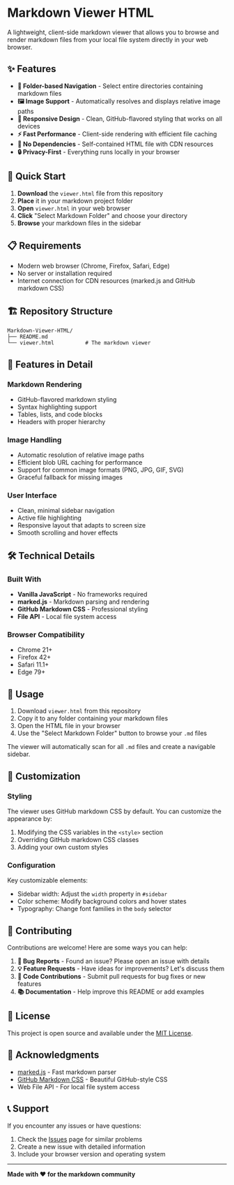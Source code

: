 # Markdown Viewer HTML

A lightweight, client-side markdown viewer that allows you to browse and render markdown files from your local file system directly in your web browser.

## ✨ Features

- **📁 Folder-based Navigation** - Select entire directories containing markdown files
- **🖼️ Image Support** - Automatically resolves and displays relative image paths
- **📱 Responsive Design** - Clean, GitHub-flavored styling that works on all devices
- **⚡ Fast Performance** - Client-side rendering with efficient file caching
- **🎯 No Dependencies** - Self-contained HTML file with CDN resources
- **🔒 Privacy-First** - Everything runs locally in your browser

## 🚀 Quick Start

1. **Download** the `viewer.html` file from this repository
2. **Place** it in your markdown project folder
3. **Open** `viewer.html` in your web browser
4. **Click** "Select Markdown Folder" and choose your directory
5. **Browse** your markdown files in the sidebar

## 📋 Requirements

- Modern web browser (Chrome, Firefox, Safari, Edge)
- No server or installation required
- Internet connection for CDN resources (marked.js and GitHub markdown CSS)

## 🏗️ Repository Structure

```
Markdown-Viewer-HTML/
├── README.md
└── viewer.html          # The markdown viewer
```

## 🎨 Features in Detail

### Markdown Rendering
- GitHub-flavored markdown styling
- Syntax highlighting support
- Tables, lists, and code blocks
- Headers with proper hierarchy

### Image Handling
- Automatic resolution of relative image paths
- Efficient blob URL caching for performance
- Support for common image formats (PNG, JPG, GIF, SVG)
- Graceful fallback for missing images

### User Interface
- Clean, minimal sidebar navigation
- Active file highlighting
- Responsive layout that adapts to screen size
- Smooth scrolling and hover effects

## 🛠️ Technical Details

### Built With
- **Vanilla JavaScript** - No frameworks required
- **marked.js** - Markdown parsing and rendering
- **GitHub Markdown CSS** - Professional styling
- **File API** - Local file system access

### Browser Compatibility
- Chrome 21+
- Firefox 42+
- Safari 11.1+
- Edge 79+

## 📖 Usage

1. Download `viewer.html` from this repository
2. Copy it to any folder containing your markdown files
3. Open the HTML file in your browser
4. Use the "Select Markdown Folder" button to browse your `.md` files

The viewer will automatically scan for all `.md` files and create a navigable sidebar.

## 🔧 Customization

### Styling
The viewer uses GitHub markdown CSS by default. You can customize the appearance by:
1. Modifying the CSS variables in the `<style>` section
2. Overriding GitHub markdown CSS classes
3. Adding your own custom styles

### Configuration
Key customizable elements:
- Sidebar width: Adjust the `width` property in `#sidebar`
- Color scheme: Modify background colors and hover states
- Typography: Change font families in the `body` selector

## 🤝 Contributing

Contributions are welcome! Here are some ways you can help:

1. **🐛 Bug Reports** - Found an issue? Please open an issue with details
2. **💡 Feature Requests** - Have ideas for improvements? Let's discuss them
3. **🔧 Code Contributions** - Submit pull requests for bug fixes or new features
4. **📚 Documentation** - Help improve this README or add examples

## 📄 License

This project is open source and available under the [MIT License](LICENSE).

## 🙏 Acknowledgments

- [marked.js](https://marked.js.org/) - Fast markdown parser
- [GitHub Markdown CSS](https://github.com/sindresorhus/github-markdown-css) - Beautiful GitHub-style CSS
- Web File API - For local file system access

## 📞 Support

If you encounter any issues or have questions:

1. Check the [Issues](../../issues) page for similar problems
2. Create a new issue with detailed information
3. Include your browser version and operating system

---

**Made with ❤️ for the markdown community**

